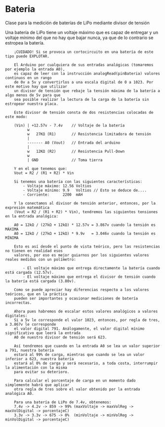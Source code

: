 # Bateria
 Clase para la medición de baterías de LiPo mediante divisor de tensión 


   Una batería de LiPo tiene un voltaje máximo que es capaz de entregar y un voltaje mínimo 
	    del que no hay que bajar nunca, ya que de lo contrario se estropea la batería.
	
	    ¡CUIDADO! Si se provoca un cortocircuito en una batería de este tipo puede EXPLOTAR.
	
	    El Arduino por cualquiera de sus entradas analógicas (tomaremos por ejemplo la entrada A0), 
	    es capaz de leer con la instrucción analogRead(pinBateria) valores continuos en un rango 
	    de 0v a 5v y convertirlos a una escala digital de 0 a 1023. Por este motivo hay que utilizar 
	    un divisor de tensión que rebaje la tensión máxima de la batería a algo menos de 5v para que 
	    sea posible realizar la lectura de la carga de la batería sin estropear nuestra placa.
	
	    Este divisor de tensión consta de dos resistencias colocadas de este modo:
	
	    (Vin) | +12.57v - 7.4v    // Voltaje de la batería
	          w
	          w   27KΩ (R1)       // Resistencia limitadora de tensión
	          |
	          ------- A0 (Vout)   // Entrada del arduino
	          |
	          w   12KΩ (R2)       // Resistencia Pull-Down
	          w
	          | GND               // Toma tierra
	
	    Y en el que tenemos que:
	    Vout = R2 / (R1 + R2) * Vin
	
	    Si tenemos una batería con las siguientes características:
	        - Voltaje máximo: 12.56 Voltios
	        - Voltaje mínimo: 9.9   Voltios // Esto se deduce de....
	        - Corriente:      2200  mAH
	
	    Y la conectamos al divisor de tensión anterior, entonces, por la expresión matemática 
	    (Vout = R2 / (R1 + R2) * Vin), tendremos las siguientes tensiones en la entrada analógica:
	    
	    A0 = 12kΩ / (27kΩ + 12kΩ) * 12.57v = 3.867v cuando la tensión es MÁXIMA
	    A0 = 12kΩ / (27kΩ + 12kΩ) * 9.9v   = 3.046v cuando la tensión es MÍNIMA
	
	    Esto es así desde el punto de vista teórico, pero las resistencias no tienen en realidad esos
	    valores, por eso es mejor guiarnos por los siguientes valores reales medidos con un polímetro:
	
	        - El voltaje máximo que entrega directamente la batería cuando está cargada (12.57v).
	        - El voltaje máximo que entrega el divisor de tensión cuando la batería está cargada (3.80v).
	    
	    Como se puede apreciar hay diferencias respecto a los valores teóricos, que en la práctica
	    pueden ser importantes y ocasionar mediciones de batería incorrectas.
	
	    Ahora pues habremos de escalar estos valores analógicos a valores digitales:
	    Si a 5v le corresponde el valor 1023, entonces, por regla de tres, a 3.867v le corresponde 
	    el valor digital 791. Análogamente, el valor digital mínimo significativo que leerá la entrada 
	    A0 de nuestro divisor de tensión será 623.
	
	    Así tendremos que cuando en la entrada A0 se lea un valor superior a 791, nuestra batería
	    estará al 99% de carga, mientras que cuando se lea un valor inferior a 623, nuestra batería
	    estará al 0% de carga y será necesario, a toda costa, interrumpir la alimentación con la misma
	    para evitar su deterioro.
	
	    Para calcular el porcentaje de carga en un momento dado simplemente habrá que aplicar
	    otra regla de tres sobre el valor obtenido por la entrada analógica A0.
	   
	    Para una batería de LiPo de 7.4v, obtenemos:
	    7.4v -> 4.2v -> 859 -> 99% (maxVoltaje -> maxVolReg -> maxVolDigital -> porcentajeC)
	    3.3v -> 3.3v -> 675 -> 0%  (minVoltaje -> minVolReg -> minVolDigital -> porcentajeC)
